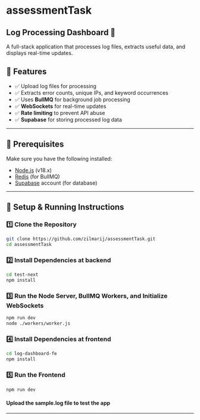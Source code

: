 # assessmentTask

## Log Processing Dashboard 🚀

A full-stack application that processes log files, extracts useful data, and displays real-time updates.

## 📌 Features

- ✅ Upload log files for processing
- ✅ Extracts error counts, unique IPs, and keyword occurrences
- ✅ Uses **BullMQ** for background job processing
- ✅ **WebSockets** for real-time updates
- ✅ **Rate limiting** to prevent API abuse
- ✅ **Supabase** for storing processed log data

---

## 🔧 Prerequisites

Make sure you have the following installed:

- [Node.js](https://nodejs.org/) (v18.x)
- [Redis](https://redis.io/) (for BullMQ)
- [Supabase](https://supabase.com/) account (for database)

---

## 🚀 Setup & Running Instructions

### 1️⃣ **Clone the Repository**

```sh
git clone https://github.com/zilmarij/assessmentTask.git
cd assessmentTask

```

### 2️⃣ **Install Dependencies at backend**

```sh
cd test-next
npm install
```

### 3️⃣ **Run the Node Server, BullMQ Workers, and Initialize WebSockets**

```sh
npm run dev
node ./workers/worker.js
```

### 4️⃣ **Install Dependencies at frontend**

```sh
cd log-dashboard-fe
npm install
```

### 5️⃣ **Run the Frontend**

```sh
npm run dev
```

#### Upload the sample.log file to test the app

---
